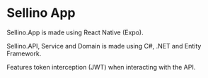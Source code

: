 # Sellino App

Sellino.App is made using React Native (Expo).

Sellino.API, Service and Domain is made using C#, .NET and Entity Framework.

Features token interception (JWT) when interacting with the API. 
